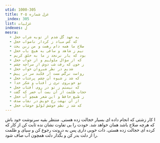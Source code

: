 ```yaml
---
utid: 1000-305
title: غزل شماره ۳۰۵
_index: 305
list: غزلیات
indexes: ل
mesra:
  - به عهد گل شدم از توبه شراب خجل
  - که کس مباد ز کردار ناصواب خجل
  - صلاح ما همه دام رهست و من زین بحث
  - نیم ز شاهد و ساقی به هیچ باب خجل
  - بود که یار نرنجد ز ما به خلق کریم
  - که از سؤال ملولیم و از جواب خجل
  - ز خون که رفت شب دوش از سراچه چشم
  - شدیم در نظر شبروان خواب خجل
  - رواست نرگس مست ار فکند سر در پیش
  - که شد ز شیوه آن چشم پرعتاب خجل
  - تو خوبروی تری ز آفتاب و شکر خدا
  - که نیستم ز تو در روی آفتاب خجل
  - حجاب ظلمت از آن بست آب خضر که گشت
  - ز طبع حافظ و این شعر همچو آب خجل
  - از آن نهفت رخ خویش در نقاب صدف
  - که شد ز نظم خوشش لؤلؤ خوشاب خجل
---
```

ا کار زشتی که انجام داده ای بسیار خجالت زده هستی. منتظر بقیه سرنوشت خود باش که هرچه صلاح باشد همان خواهد شد. خودت را بی تفاوت نشان نده ثابت کن از کار که کرده ای خجالت زده هستی. ذات خوبی داری پس به درونت رجوع کن و سیای و ظلمت را از دلت بدر کن و بگذار دلت همچون آب صاف شود.
